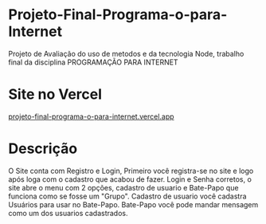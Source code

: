 # Projeto-Final-Programa-o-para-Internet
Projeto de Avaliação do uso de metodos e da tecnologia Node, trabalho final da disciplina PROGRAMAÇÃO PARA INTERNET

# Site no Vercel
<a href="projeto-final-programa-o-para-internet.vercel.app">projeto-final-programa-o-para-internet.vercel.app</a>

# Descrição
O Site conta com Registro e Login, Primeiro você registra-se no site e logo após loga com o cadastro que acabou de fazer.
Login e Senha corretos, o site abre o menu com 2 opções, cadastro de usuario e Bate-Papo que funciona como se fosse um "Grupo".
Cadastro de usuario você cadastra Usuários para usar no Bate-Papo.
Bate-Papo você pode mandar mensagem como um dos usuarios cadastrados.